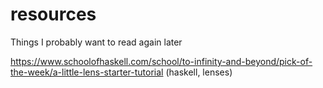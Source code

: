 # resources
Things I probably want to read again later

https://www.schoolofhaskell.com/school/to-infinity-and-beyond/pick-of-the-week/a-little-lens-starter-tutorial
(haskell, lenses)
